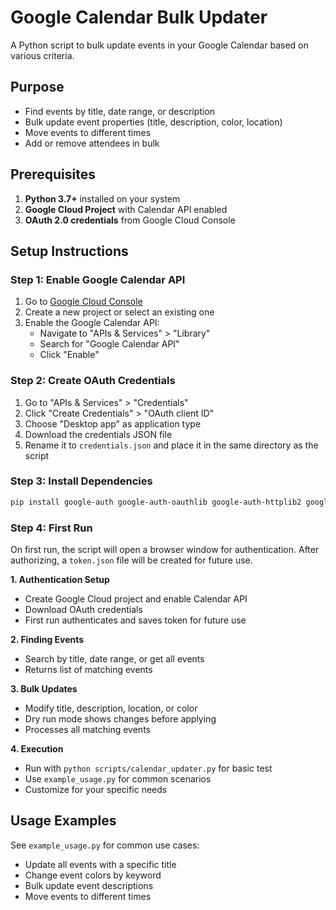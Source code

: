 # Google Calendar Bulk Updater
A Python script to bulk update events in your Google Calendar based on various criteria.

## Purpose
- Find events by title, date range, or description
- Bulk update event properties (title, description, color, location)
- Move events to different times
- Add or remove attendees in bulk

## Prerequisites
1. **Python 3.7+** installed on your system
2. **Google Cloud Project** with Calendar API enabled
3. **OAuth 2.0 credentials** from Google Cloud Console

## Setup Instructions

### Step 1: Enable Google Calendar API
1. Go to [Google Cloud Console](https://console.cloud.google.com/)
2. Create a new project or select an existing one
3. Enable the Google Calendar API:
   - Navigate to "APIs & Services" > "Library"
   - Search for "Google Calendar API"
   - Click "Enable"

### Step 2: Create OAuth Credentials
1. Go to "APIs & Services" > "Credentials"
2. Click "Create Credentials" > "OAuth client ID"
3. Choose "Desktop app" as application type
4. Download the credentials JSON file
5. Rename it to `credentials.json` and place it in the same directory as the script

### Step 3: Install Dependencies
```bash
pip install google-auth google-auth-oauthlib google-auth-httplib2 google-api-python-client
```

### Step 4: First Run
On first run, the script will open a browser window for authentication. After authorizing, a `token.json` file will be created for future use.

**1. Authentication Setup**
- Create Google Cloud project and enable Calendar API
- Download OAuth credentials
- First run authenticates and saves token for future use

**2. Finding Events**
- Search by title, date range, or get all events
- Returns list of matching events

**3. Bulk Updates**
- Modify title, description, location, or color
- Dry run mode shows changes before applying
- Processes all matching events

**4. Execution**
- Run with `python scripts/calendar_updater.py` for basic test
- Use `example_usage.py` for common scenarios
- Customize for your specific needs

## Usage Examples
See `example_usage.py` for common use cases:
- Update all events with a specific title
- Change event colors by keyword
- Bulk update event descriptions
- Move events to different times
